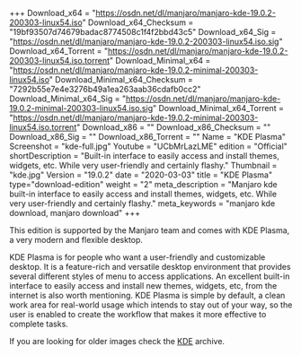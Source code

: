 +++
Download_x64 = "https://osdn.net/dl/manjaro/manjaro-kde-19.0.2-200303-linux54.iso"
Download_x64_Checksum = "19bf93507d74679badac8774508c1f4f2bbd43c5"
Download_x64_Sig = "https://osdn.net/dl/manjaro/manjaro-kde-19.0.2-200303-linux54.iso.sig"
Download_x64_Torrent = "https://osdn.net/dl/manjaro/manjaro-kde-19.0.2-200303-linux54.iso.torrent"
Download_Minimal_x64 = "https://osdn.net/dl/manjaro/manjaro-kde-19.0.2-minimal-200303-linux54.iso"
Download_Minimal_x64_Checksum = "7292b55e7e4e3276b49a1ea263aab36cdafb0cc2"
Download_Minimal_x64_Sig = "https://osdn.net/dl/manjaro/manjaro-kde-19.0.2-minimal-200303-linux54.iso.sig"
Download_Minimal_x64_Torrent = "https://osdn.net/dl/manjaro/manjaro-kde-19.0.2-minimal-200303-linux54.iso.torrent"
Download_x86 = ""
Download_x86_Checksum = ""
Download_x86_Sig = ""
Download_x86_Torrent = ""
Name = "KDE Plasma"
Screenshot = "kde-full.jpg"
Youtube = "UCbMrLazLME"
edition = "Official"
shortDescription = "Built-in interface to easily access and install themes, widgets, etc. While very user-friendly and certainly flashy."
Thumbnail = "kde.jpg"
Version = "19.0.2"
date = "2020-03-03"
title = "KDE Plasma"
type="download-edition"
weight = "2"
meta_description = "Manjaro kde built-in interface to easily access and install themes, widgets, etc. While very user-friendly and certainly flashy."
meta_keywords = "manjaro kde download, manjaro download"
+++

This edition is supported by the Manjaro team and comes with KDE Plasma, a very modern and flexible desktop.

KDE Plasma is for people who want a user-friendly and customizable desktop. It is a feature-rich and versatile desktop environment that provides several different styles of menu to access applications. An excellent built-in interface to easily access and install new themes, widgets, etc, from the internet is also worth mentioning. KDE Plasma is simple by default, a clean work area for real-world usage which intends to stay out of your way, so the user is enabled to create the workflow that makes it more effective to complete tasks.

If you are looking for older images check the [KDE](https://osdn.net/projects/manjaro-archive/storage/kde/) archive.
